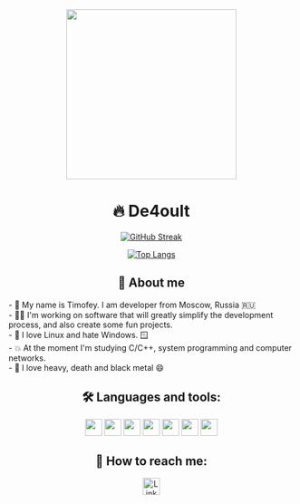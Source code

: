 <div id="header" align="center" r>
  <img src="https://cdn.myportfolio.com/2fcfcb103788251450a8304378dffded/a62c047f-8369-493c-ab14-71ef51bebc55_rw_1200.gif?h=e8c7ce55b326319eaca316cc1e74518f" width="300"/>
</div>


<h1 align="center"> 🔥 De4oult</h1>

<div id="stats" align="center">
  
  [![GitHub Streak](https://streak-stats.demolab.com?user=De4oult&theme=tokyonight&hide_border=true&date_format=j%20M%5B%20Y%5D)](https://git.io/streak-stats)
  
  [![Top Langs](https://github-readme-stats.vercel.app/api/top-langs/?username=De4oult&layout=compact&theme=tokyonight&hide_border=true)](https://github.com/anuraghazra/github-readme-stats)
</div>

<div align="center">
    <h2> 👋 About me</h2>
    <div align="left">
    - 👋 My name is Timofey. I am developer from Moscow, Russia 🇷🇺 <br>
    - 👨‍💻 I'm working on software that will greatly simplify the development process, and also create some fun projects. <br>
    - 🐧	I love Linux and hate Windows. 🪟 <br>
    - 💥 At the moment I'm studying C/C++, system programming and computer networks. <br>
    - 🤘 I love heavy, death and black metal 😄 <br>
    </div>
</div>

<div id="badges" align="center">
    <h2> 🛠️ Languages and tools: </h2>
    <img src="https://img.shields.io/badge/-PYTHON-black?style=for-the-badge&logo=python" height="30"/>
    <img src="https://img.shields.io/badge/-JavaScript-black?style=for-the-badge&logo=javascript" height="30"/>
    <img src="https://img.shields.io/badge/-GO-black?style=for-the-badge&logo=go" height="30"/>
    <img src="https://img.shields.io/badge/-GIT-black?style=for-the-badge&logo=git" height="30"/>
    <img src="https://img.shields.io/badge/-GITHUB-black?style=for-the-badge&logo=github" height="30"/>
    <img src="https://img.shields.io/badge/-KALI-black?style=for-the-badge&logo=kalilinux" height="30"/>
    <img src="https://img.shields.io/badge/-LINUX-black?style=for-the-badge&logo=linux" height="30"/>
</div>


<h2 align="center"> 📮 How to reach me:</h2>
<div id="social" align="center">
    <a href="https://t.me/de4oult">
        <img src="https://img.shields.io/badge/-Telegram-informational?style=for-the-badge&logo=telegram" alt="LinkedIn Badge" height="30"/>
    </a>
</div>
